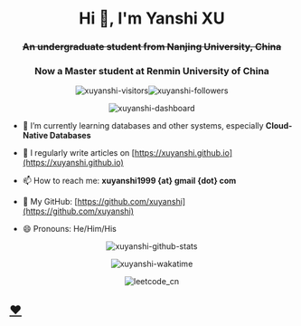 <h1 align="center">Hi 👋, I'm Yanshi XU</h1>
<h3 align="center"><strike>An undergraduate student from Nanjing University, China</strike></h3>
<h3 align="center">Now a Master student at Renmin University of China</h3>

<p align="center"> <img src="https://komarev.com/ghpvc/?username=xuyanshi&label=Profile%20views&color=0e75b6&style=flat" alt="xuyanshi-visitors" /><img src="https://img.shields.io/github/followers/xuyanshi?style=social" alt="xuyanshi-followers" /> </p>

<p align="center"> <img src="https://github-profile-trophy.vercel.app/?username=xuyanshi&column=7" alt="xuyanshi-dashboard" /></a> </p>

- 🌱 I’m currently learning databases and other systems, especially **Cloud-Native Databases** <!-- & **Multi-Model Databases**-->

<!--
- 🤔 I’m looking for a PhD position in (Northern) Europe, Finland 🇫🇮 in particular
-->

- 📝 I regularly write articles on [https://xuyanshi.github.io](https://xuyanshi.github.io)

- 📫 How to reach me:  **xuyanshi1999 {at} gmail {dot} com**

- 🔭 My GitHub: [https://github.com/xuyanshi](https://github.com/xuyanshi)

- 😄 Pronouns: He/Him/His

<!--
![LeetCode Stats](https://leetcard.jacoblin.cool/genshi?theme=wtf&font=Share%20Tech%20Mono&ext=contest&site=cn)
-->


<p align="center">
<img align="center" src="https://github-readme-stats-bv79ec4l6-xuyanshi.vercel.app/api?username=xuyanshi&show_icons=true&locale=en&theme=buefy" alt="xuyanshi-github-stats" />
</p>

<!--
<img align="center" src="https://github-readme-stats-bv79ec4l6-xuyanshi.vercel.app/api/top-langs/?username=xuyanshi&show_icons=true&locale=en&layout=compact&theme=buefy" alt="xuyanshi" />
-->

<p align="center">
<img align="center" src="https://github-readme-stats-bv79ec4l6-xuyanshi.vercel.app/api/wakatime?username=xuyanshi&layout=compact&range=all_time" alt="xuyanshi-wakatime" />
</p>

<p align="center">
<img align="center" src="https://leetcard.jacoblin.cool/genshi?theme=wtf&font=Share%20Tech%20Mono&ext=contest&site=cn" alt="leetcode_cn" />
</p>


## [❤️](https://moqixis.github.io)


<!--

[![Readme Card](https://github-readme-stats.vercel.app/api?username=xuyanshi&count_private=true&show_icons=true)](https://github.com/xuyanshi/github-readme-stats)
[![Top Langs](https://github-readme-stats.vercel.app/api/top-langs/?username=xuyanshi&layout=compact)](https://github.com/xuyanshi/github-readme-stats)

**xuyanshi/xuyanshi** is a ✨ _special_ ✨ repository because its `README.md` (this file) appears on your GitHub profile.

- ⚡ Fun fact: ...
-->
